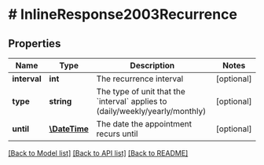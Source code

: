 # # InlineResponse2003Recurrence

## Properties

Name | Type | Description | Notes
------------ | ------------- | ------------- | -------------
**interval** | **int** | The recurrence interval | [optional]
**type** | **string** | The type of unit that the &#x60;interval&#x60; applies to (daily/weekly/yearly/monthly) | [optional]
**until** | [**\DateTime**](\DateTime.md) | The date the appointment recurs until | [optional]

[[Back to Model list]](../../README.md#models) [[Back to API list]](../../README.md#endpoints) [[Back to README]](../../README.md)
